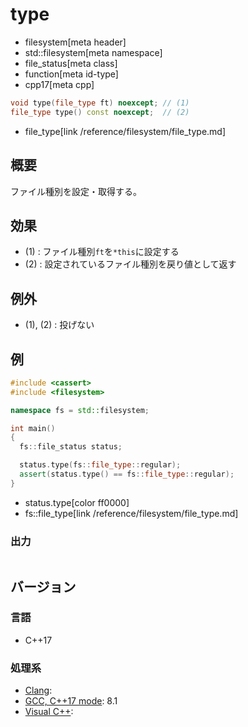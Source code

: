 # type
* filesystem[meta header]
* std::filesystem[meta namespace]
* file_status[meta class]
* function[meta id-type]
* cpp17[meta cpp]

```cpp
void type(file_type ft) noexcept; // (1)
file_type type() const noexcept;  // (2)
```
* file_type[link /reference/filesystem/file_type.md]

## 概要
ファイル種別を設定・取得する。


## 効果
- (1) : ファイル種別`ft`を`*this`に設定する
- (2) : 設定されているファイル種別を戻り値として返す


## 例外
- (1), (2) : 投げない


## 例
```cpp example
#include <cassert>
#include <filesystem>

namespace fs = std::filesystem;

int main()
{
  fs::file_status status;

  status.type(fs::file_type::regular);
  assert(status.type() == fs::file_type::regular);
}
```
* status.type[color ff0000]
* fs::file_type[link /reference/filesystem/file_type.md]

### 出力
```
```

## バージョン
### 言語
- C++17

### 処理系
- [Clang](/implementation.md#clang):
- [GCC, C++17 mode](/implementation.md#gcc): 8.1
- [Visual C++](/implementation.md#visual_cpp):
